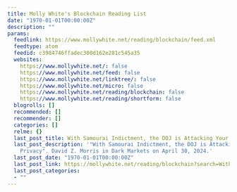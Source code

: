 ```yaml
---
title: Molly White's Blockchain Reading List
date: "1970-01-01T00:00:00Z"
description: ""
params:
  feedlink: https://www.mollywhite.net/reading/blockchain/feed.xml
  feedtype: atom
  feedid: c3984746ffadec300d162e281c545a35
  websites:
    https://www.mollywhite.net/: false
    https://www.mollywhite.net/feed: false
    https://www.mollywhite.net/linktree/: false
    https://www.mollywhite.net/micro: false
    https://www.mollywhite.net/reading/blockchain: false
    https://www.mollywhite.net/reading/shortform: false
  blogrolls: []
  recommended: []
  recommender: []
  categories: []
  relme: {}
  last_post_title: With Samourai Indictment, the DOJ is Attacking Your Financial Privacy
  last_post_description: '"With Samourai Indictment, the DOJ is Attacking Your Financial
    Privacy". David Z. Morris in Dark Markets on April 30, 2024.'
  last_post_date: "1970-01-01T00:00:00Z"
  last_post_link: https://mollywhite.net/reading/blockchain?search=With%20Samourai%20Indictment%2C%20the%20DOJ%20is%20Attacking%20Your%20Financial%20Privacy
  last_post_categories:
  - ""
---
```

